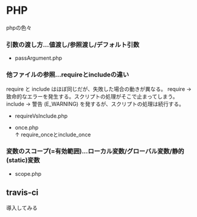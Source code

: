 # PHP
phpの色々

### 引数の渡し方...値渡し/参照渡し/デフォルト引数
- passArgument.php

### 他ファイルの参照...requireとincludeの違い
require と include はほぼ同じだが、失敗した場合の動きが異なる。
require → 致命的なエラーを発生する。スクリプトの処理がそこで止まってしまう。
include → 警告 (E_WARNING) を発するが、スクリプトの処理は続行する。
- requireVsInclude.php

- once.php    
↑ require_onceとinclude_once

### 変数のスコープ(=有効範囲)...ローカル変数/グローバル変数/静的(static)変数
- scope.php

## travis-ci
導入してみる